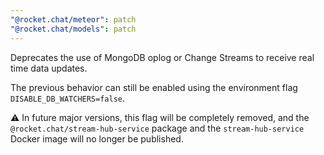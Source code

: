 ```yaml
---
"@rocket.chat/meteor": patch
"@rocket.chat/models": patch
---
```


Deprecates the use of MongoDB oplog or Change Streams to receive real time data updates.

The previous behavior can still be enabled using the environment flag `DISABLE_DB_WATCHERS=false`.

⚠️ In future major versions, this flag will be completely removed, and the `@rocket.chat/stream-hub-service` package and the `stream-hub-service` Docker image will no longer be published.
